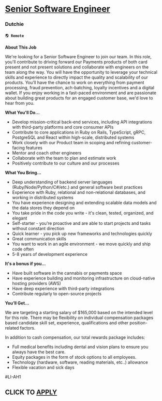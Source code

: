 # [Senior Software Engineer](https://www.remotewlb.com/apply/senior-software-engineer-111048)  
### Dutchie  
#### `🌎 Remote`  

**About This Job**

We're looking for a Senior Software Engineer to join our team. In this role, you'll contribute to driving forward our Payments products of both card present and not present solutions and collaborate with engineers on the team along the way. You will have the opportunity to leverage your technical skills and experience to directly impact the quality and scalability of our products. You’ll have the chance to work on everything from payment processing, fraud prevention, ach-batching, loyalty incentives and a digital wallet. If you enjoy working in a fast-paced environment and are passionate about building great products for an engaged customer base, we'd love to hear from you.

**What You'll Do...**

  * Develop mission-critical back-end services, including API integrations with third-party platforms and core consumer APIs
  * Contribute to core applications in Ruby on Rails, TypeScript, gRPC, PostgreSQL and React within high-scale, distributed systems
  * Work closely with our Product team in scoping and refining customer-facing features
  * Mentor and coach other engineers
  * Collaborate with the team to plan and estimate work
  * Positively contribute to our culture and our processes

**What You Bring...**

  * Deep understanding of backend server languages (Ruby/Node/Python/C#/etc.) and general software best practices
  * Experience with Ruby, relational and non-relational databases, and working in distributed systems
  * You have experience designing and extending scalable data models and the data stores they depend on
  * You take pride in the code you write - it's clean, tested, organized, and elegant
  * Self-starter - you're proactive and are able to start projects and tasks without constant direction
  * Quick learner - you pick up new frameworks and technologies quickly
  * Great communication skills
  * You want to work in an agile environment - we move quickly and ship code often
  * 5-8 years of development experience

**It's a bonus if you...**

  * Have built software in the cannabis or payments space
  * Have experience building and monitoring infrastructure on cloud-native hosting providers (AWS)
  * Have deep experience with third-party integrations
  * Contribute regularly to open-source projects

**You’ll Get…**

We are targeting a starting salary of $165,000 based on the intended level for this role. There may be flexibility on individual compensation packages based candidate skill set, experience, qualifications and other position-related factors.

In addition to cash compensation, our total rewards package includes:

  * Full medical benefits including dental and vision plans to ensure you always have the best care.
  * Equity packages in the form of stock options to all employees.
  * Technology (hardware, software, reading materials, etc..) allowance
  * Flexible vacation and sick days

#LI-AH1

  
## CLICK TO [APPLY](https://www.remotewlb.com/apply/senior-software-engineer-111048)

